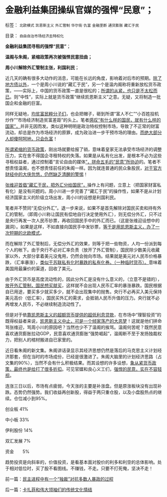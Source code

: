 # 金融利益集团操纵官媒的强悍“民意”；

标签： `北欧模式` `凯恩斯主义` `外汇管制` `华尔街` `仇富` `金融垄断` `通货膨胀` `藏汇于民` 

目录： `自由自治市场经济去特权化`

**金融利益集团寻租的强悍“民意”**；

**温阁与朱阁，紧缩政策再次被强悍民意扭曲；**

**周小川解除外汇管制主张，利国利民**；



近几天的确有很多大动作的消息，可能在长远的角度，影响着对后市的预期。[除了地方债以外](../../../2011/10/24/中央担保的地方债相当于税收，李嘉图等效将被国人熟知.md)，一个是周小川说的“藏汇于民”，另一个是温内阁称将重新放松货币政策，——实际上，中国的货币政策一直是很松的；[所谓的从紧，也只是不太松而已](../../../2010/12/3/从紧的货币政策确实是长期利好.md)。则“中性”，实际上就是货币政策“继续凯恩斯主义”之意。无疑，又将制造一批国企和金融的巨富。

同样无疑地，[均贫富民粹分子们](../../../2011/10/17/占领大企业，占领福利局，占领华尔街.md)，也会把帽子，砸到所谓“富人不仁”“小百姓投机炒作”“市场经济制造贫富差距”的头上。笔者[感叹“有什么样的国民，就有什么样的国家”，](../../../2011/7/22/股市中的国民劣根性体现的后发劣势.md)并非无因而发。类似这种明明是政治特权控制市场，导致了不正常的财富流动，却总是作为市场经济的原罪，成为政治进一步干预市场的理由。[而绝大部分人却傻呵呵地，只会仇富](../../../2011/10/16/占领华尔街阶级斗争中的替罪羊.md)！

[所谓紧缩的货币政策](../../../2008/6/2/横眉冷对资本利益呼吁，坚守从紧货币政策.md)，刚出场就要给报了销，意味着皇家无法承受市场经济的调整压力，实在舍不得国企寻租特权的失落。如果是从私有化出发，是根本不必为这些寻租权益者，通过控制着“言论自由的媒体[”，拼命五毛的“民意”所协迫](../../../2009/10/10/定制民意出口转内销.md)的。笔者不想责怪温阁，也不想责怪前任的朱阁一样。因为就连普通的民众象股民，[对于官方财经中的大侠忽悠，仍然缺乏清醒的警惕](../../../2011/10/14/人民币低估的经济学本质，看仇美的都是什么人？.md)！

[张维迎首倡“藏汇于民，把外汇分给国民”，](../../../2009/2/14/外汇不是钱，是物资！“分国企，分外汇”难言吉凶.md)操作上有问题，立意上（把国家财富私有化）是没有问题的。周小川进一步完善了“藏汇于民”的操作性，如果不是从计划经济国家主义的阶级立场出发，周小川的设想是利国利民。

笔者并不赞同“无偿分外汇”。退一步来说，如果不是首先解除对国民买卖和持有外汇的管制，（即周小川称让国民有偿地自行决定使用外汇），则无偿分外汇，只不过是央行再发一次人民币钞票，再收回国民手中的外汇而已。（这是张维迎设想中的漏洞）。如果是这样，不如直接向国民手中发钞票，[等于是用凯恩斯主义，办了一次短期的北欧模式](../../../2011/6/27/北欧模式的欺骗性和马克思主义.md)。

而在解除了外汇管制后，无偿分外汇的效果，则等于把一些物资，人均一份派到每个人的帐下。由于央行不必对汇率负责（放开了外汇管制），国民除少数美元收藏家以外，大部分拿着美元没鬼用，仍然会抛向市场。结果就是美元对人民币价格暴跌，（汇率暴涨），[类似于苏联私有化时暴跌的私有化券。（一种临时货币）。](../../../2010/1/10/俄罗斯私有化的错误就是“分国企的包袱”.md)意味着美国用最廉价的渠道，回收了美元。

由于外汇货币是高度流动性的，因此分外汇是没有什么意义的，（立意不是错的），[放开外汇管制，国民想买就买](../../../2011/4/21/外汇管制中的人民币黄金价格.md)，这样就不会出现人民币汇率的暴涨暴跌。国民根据自已用途，要买多少就买多少，就不会出现集中的抛售。央行不必再买入美元保持美元高价（低汇率），国民买外汇的需求，会抵销人民币升值的压力。央行就不必再增发人民币，不必继续制造流动性了。

但是对于依[靠凯恩斯主义的超额货币提供的超低利息贷款](../../../2011/8/13/高利贷救世界；金融垄断是命门.md)，在市场中“理智投资”的既得权益者来说，[凯恩斯主义中止，可是一个倾家荡产的大恶梦](../../../2011/10/5/只有高利贷才能挽救全世界.md)！这就是他们拼命骂张维迎，骂周小川的原因吧？当然也少不了温阁的挨骂。温阁何苦呢？既然民意喜欢通货膨胀拉动GDP，民意喜欢通货膨胀“强势崛起”，温阁断不至于发扬独裁权力，把别人的棺材搬进自已家里的。

近日看朱阁的新文集。朱阁讲话录显示其经济思想仍然是落后的马克思主义计划经济那套，但在当时的市场成份，已经是很激进了。朱阁大脑里的计划经济思路（占文集的90%），当然不会有什么积极结果。而其设想的许多设想，[象从紧货币政策，最终也是给打了很多折扣](../../../2008/3/19/通胀、需求萎缩是大敌；货币政策从紧符合股民利益.md)。可见官媒和良心义工们，[强悍的民意，实在不容轻视](../../../2009/10/9/民意就是民主吗？可定制的民意呢？.md)。





连涨三日以后，市场有点疲弱，今天涨的主要是补涨盘。但是原涨板块没有出现补跌。态势仍然强势。我们收益再创新股，得益于两只重仓股，以及小盘股热点的继续。仓位减小到95%。

创业板 41%

中小板 33%

伊利股份 14%

双汇发展 7%

资金　　5%



趋势投资是向斜率的，价值投资，是看基本面对股价的利多和利空的总体影响。处于相对低位时，买了股不看图线。不赚钱，不走。只要不打死俺，坚决不走！

前一篇：[民主进程中有一个“独裁”对抗多数人暴政的过程](../../../2011/10/25/民主进程中有一个“独裁”对抗多数人暴政的过程.md)

后一篇：[卡扎菲和伟大领袖们的传统文化情结](../../../2011/10/26/卡扎菲和伟大领袖们的传统文化情结.md)